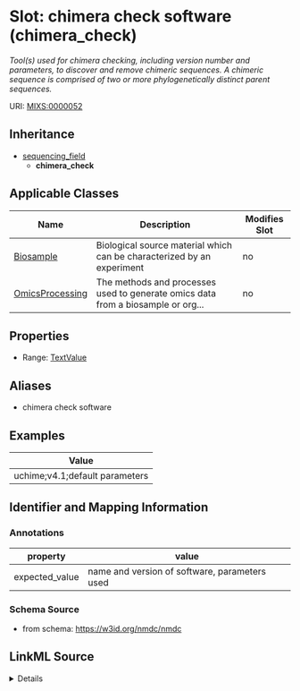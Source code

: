 # Slot: chimera check software (chimera_check)


_Tool(s) used for chimera checking, including version number and parameters, to discover and remove chimeric sequences. A chimeric sequence is comprised of two or more phylogenetically distinct parent sequences._



URI: [MIXS:0000052](https://w3id.org/mixs/0000052)




## Inheritance

* [sequencing_field](sequencing_field.md)
    * **chimera_check**





## Applicable Classes

| Name | Description | Modifies Slot |
| --- | --- | --- |
[Biosample](Biosample.md) | Biological source material which can be characterized by an experiment |  no  |
[OmicsProcessing](OmicsProcessing.md) | The methods and processes used to generate omics data from a biosample or org... |  no  |







## Properties

* Range: [TextValue](TextValue.md)



## Aliases


* chimera check software




## Examples

| Value |
| --- |
| uchime;v4.1;default parameters |

## Identifier and Mapping Information





### Annotations

| property | value |
| --- | --- |
| expected_value | name and version of software, parameters used |



### Schema Source


* from schema: https://w3id.org/nmdc/nmdc




## LinkML Source

<details>
```yaml
name: chimera_check
annotations:
  expected_value:
    tag: expected_value
    value: name and version of software, parameters used
description: Tool(s) used for chimera checking, including version number and parameters,
  to discover and remove chimeric sequences. A chimeric sequence is comprised of two
  or more phylogenetically distinct parent sequences.
title: chimera check software
examples:
- value: uchime;v4.1;default parameters
from_schema: https://w3id.org/nmdc/nmdc
aliases:
- chimera check software
rank: 1000
is_a: sequencing field
string_serialization: '{software};{version};{parameters}'
slot_uri: MIXS:0000052
multivalued: false
alias: chimera_check
domain_of:
- Biosample
- OmicsProcessing
range: TextValue

```
</details>